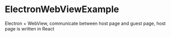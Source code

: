 # ElectronWebViewExample
Electron + WebView, communicate between host page and guest page, host page is written in React

